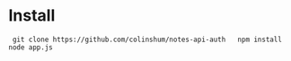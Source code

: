 # Install

` git clone https://github.com/colinshum/notes-api-auth  
  npm install   
  node app.js`
  
 
